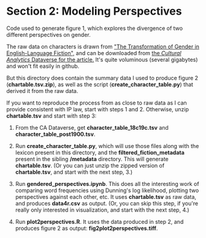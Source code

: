 Section 2: Modeling Perspectives
=================================

Code used to generate figure 1, which explores the divergence of two different perspectives on gender.

The raw data on characters is drawn from ["The Transformation of Gender in English-Language Fiction",](http://culturalanalytics.org/2018/02/the-transformation-of-gender-in-english-language-fiction/) and can be downloaded from [the *Cultural Analytics* Dataverse for the article.](https://dataverse.harvard.edu/dataset.xhtml?persistentId=doi:10.7910/DVN/ZM2MAN) It's quite voluminous (several gigabytes) and won't fit easily in github.

But this directory does contain the summary data I used to produce figure 2 (**chartable.tsv.zip**), as well as the script (**create_character_table.py**) that derived it from the raw data.

If you want to reproduce the process from as close to raw data as I can provide consistent with IP law, start with steps 1 and 2. Otherwise, unzip **chartable.tsv** and start with step 3:

1. From the CA Dataverse, get **character_table_18c19c.tsv** and **character_table_post1900.tsv**.

2. Run **create_character_table.py**, which will use those files along with the lexicon present in this directory, and the **filtered_fiction_metadata** present in the sibling **/metadata** directory. This will generate **chartable.tsv**. (Or you can just unzip the zipped version of **chartable.tsv**, and start with the next step, 3.)

3. Run **gendered_perspectives.ipynb**. This does all the interesting work of comparing word frequencies using Dunning's log likelihood, plotting two perspectives against each other, etc. It uses **chartable.tsv** as raw data, and produces **data4r.csv** as output. (Or, you can skip this step, if you're really only interested in visualization, and start with the next step, 4.)

4. Run **plot2perspectives.R**. It uses the data produced in step 2, and produces figure 2 as output: **fig2plot2perspectives.tiff**.
